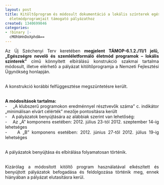 ```yaml
---
layout: post
title: Kitöltőprogram és módosult dokumentáció a lokális színterek egészségre nevelő
  életmódprogramjait támogató pályázathoz
created: 1340699046
categories:
- !binary |-
  cMOhbHnDoXphdA==
---
```

<p style="text-align: justify;">Az Új Széchenyi Terv keretében <strong>megjelent TÁMOP-6.1.2./11/1 jelű, „Egészségre nevelő és szemléletformáló életmód programok – lokális színterek”</strong> című könnyített elbírálású konstrukció szakmai tartalma módosult, illetve elérhető a pályázat kitöltőprogramja a Nemzeti Fejlesztési Ügynökség honlapján.</p><p style="text-align: justify;"><br>A konstrukció korábbi felfüggesztése megszüntetésre került.</p><p style="text-align: justify;"><br><strong>A módosítások tartalma:</strong> <br>-&nbsp;&nbsp;&nbsp; „A klubszerű programokon eredménnyel résztvevők száma” c. indikátor „minimálisan elvárt célérték” mezője pontosításra került <br>-&nbsp;&nbsp;&nbsp; A pályázatok benyújtására az alábbiak szerint van lehetőség:<br>-&nbsp;&nbsp;&nbsp; Az „A” komponens esetében: 2012. július 23-tól 2012. szeptember 14–ig lehetséges <br>-&nbsp;&nbsp;&nbsp; A „B” komponens esetében: 2012. június 27-től 2012. július 19-ig lehetséges</p><p style="text-align: justify;"><br>A pályázatok benyújtása és elbírálása folyamatosan történik.</p><p style="text-align: justify;"><br>Kizárólag a módosított kitöltő program használatával elkészített és benyújtott pályázatok befogadása és feldolgozása történik meg, ennek hiányában a pályázat elutasításra kerül.</p>
